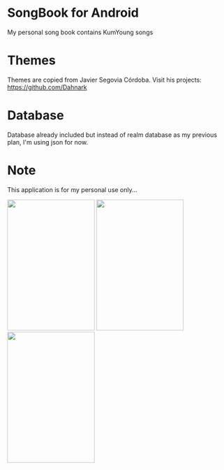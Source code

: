 # SongBook for Android
My personal song book contains KumYoung songs

# Themes
Themes are copied from Javier Segovia Córdoba. Visit his projects: https://github.com/Dahnark

# Database
Database already included but instead of realm database as my previous plan, I'm using json for now.

# Note
This application is for my personal use only...

<img src="https://drive.google.com/uc?export=download&id=0B4jAqJEPLvVSbXZuTjhUS052VXM" width="200" height="300" />
<img src="https://drive.google.com/uc?export=download&id=0B4jAqJEPLvVSZ2hLRjc4c1RDam8" width="200" height="300" />
<img src="https://drive.google.com/uc?export=download&id=0B4jAqJEPLvVSVGg0eFd0ZXlnRlk" width="200" height="300" />
